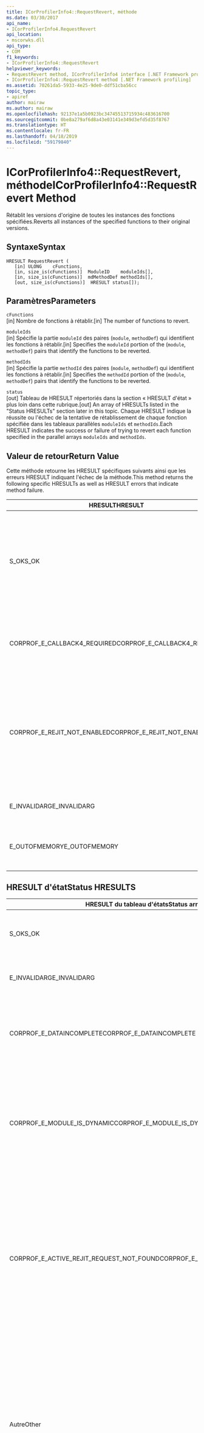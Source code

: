 ```yaml
---
title: ICorProfilerInfo4::RequestRevert, méthode
ms.date: 03/30/2017
api_name:
- ICorProfilerInfo4.RequestRevert
api_location:
- mscorwks.dll
api_type:
- COM
f1_keywords:
- ICorProfilerInfo4::RequestRevert
helpviewer_keywords:
- RequestRevert method, ICorProfilerInfo4 interface [.NET Framework profiling]
- ICorProfilerInfo4::RequestRevert method [.NET Framework profiling]
ms.assetid: 70261da5-5933-4e25-9de0-ddf51cba56cc
topic_type:
- apiref
author: mairaw
ms.author: mairaw
ms.openlocfilehash: 92137e1a5b0923bc34745513715934c483616700
ms.sourcegitcommit: 0be8a279af6d8a43e03141e349d3efd5d35f8767
ms.translationtype: HT
ms.contentlocale: fr-FR
ms.lasthandoff: 04/18/2019
ms.locfileid: "59179840"
---
```

# <a name="icorprofilerinfo4requestrevert-method"></a><span data-ttu-id="a42e7-102">ICorProfilerInfo4::RequestRevert, méthode</span><span class="sxs-lookup"><span data-stu-id="a42e7-102">ICorProfilerInfo4::RequestRevert Method</span></span>
<span data-ttu-id="a42e7-103">Rétablit les versions d'origine de toutes les instances des fonctions spécifiées.</span><span class="sxs-lookup"><span data-stu-id="a42e7-103">Reverts all instances of the specified functions to their original versions.</span></span>  
  
## <a name="syntax"></a><span data-ttu-id="a42e7-104">Syntaxe</span><span class="sxs-lookup"><span data-stu-id="a42e7-104">Syntax</span></span>  
  
```  
HRESULT RequestRevert (  
   [in] ULONG    cFunctions,  
   [in, size_is(cFunctions)]  ModuleID    moduleIds[],  
   [in, size_is(cFunctions)]  mdMethodDef methodIds[],  
   [out, size_is(cFunctions)]  HRESULT status[]);  
```  
  
## <a name="parameters"></a><span data-ttu-id="a42e7-105">Paramètres</span><span class="sxs-lookup"><span data-stu-id="a42e7-105">Parameters</span></span>  
 `cFunctions`  
 <span data-ttu-id="a42e7-106">[in] Nombre de fonctions à rétablir.</span><span class="sxs-lookup"><span data-stu-id="a42e7-106">[in] The number of functions to revert.</span></span>  
  
 `moduleIds`  
 <span data-ttu-id="a42e7-107">[in] Spécifie la partie `moduleId` des paires (`module`, `methodDef`) qui identifient les fonctions à rétablir.</span><span class="sxs-lookup"><span data-stu-id="a42e7-107">[in] Specifies the `moduleId` portion of the (`module`, `methodDef`) pairs that identify the functions to be reverted.</span></span>  
  
 `methodIds`  
 <span data-ttu-id="a42e7-108">[in] Spécifie la partie `methodId` des paires (`module`, `methodDef`) qui identifient les fonctions à rétablir.</span><span class="sxs-lookup"><span data-stu-id="a42e7-108">[in] Specifies the `methodId` portion of the (`module`, `methodDef`) pairs that identify the functions to be reverted.</span></span>  
  
 `status`  
 <span data-ttu-id="a42e7-109">[out] Tableau de HRESULT répertoriés dans la section « HRESULT d'état » plus loin dans cette rubrique.</span><span class="sxs-lookup"><span data-stu-id="a42e7-109">[out] An array of HRESULTs listed in the "Status HRESULTs" section later in this topic.</span></span> <span data-ttu-id="a42e7-110">Chaque HRESULT indique la réussite ou l'échec de la tentative de rétablissement de chaque fonction spécifiée dans les tableaux parallèles `moduleIds` et `methodIds`.</span><span class="sxs-lookup"><span data-stu-id="a42e7-110">Each HRESULT indicates the success or failure of trying to revert each function specified in the parallel arrays `moduleIds` and `methodIds`.</span></span>  
  
## <a name="return-value"></a><span data-ttu-id="a42e7-111">Valeur de retour</span><span class="sxs-lookup"><span data-stu-id="a42e7-111">Return Value</span></span>  
 <span data-ttu-id="a42e7-112">Cette méthode retourne les HRESULT spécifiques suivants ainsi que les erreurs HRESULT indiquant l'échec de la méthode.</span><span class="sxs-lookup"><span data-stu-id="a42e7-112">This method returns the following specific HRESULTs as well as HRESULT errors that indicate method failure.</span></span>  
  
|<span data-ttu-id="a42e7-113">HRESULT</span><span class="sxs-lookup"><span data-stu-id="a42e7-113">HRESULT</span></span>|<span data-ttu-id="a42e7-114">Description</span><span class="sxs-lookup"><span data-stu-id="a42e7-114">Description</span></span>|  
|-------------|-----------------|  
|<span data-ttu-id="a42e7-115">S_OK</span><span class="sxs-lookup"><span data-stu-id="a42e7-115">S_OK</span></span>|<span data-ttu-id="a42e7-116">Une tentative de rétablissement de toutes les demandes a été effectuée ; toutefois, le tableau d'états retourné doit être examiné pour déterminer les fonctions qui ont été correctement rétablies.</span><span class="sxs-lookup"><span data-stu-id="a42e7-116">An attempt was made to revert all requests; however, the returned status array must be checked to determine which functions were successfully reverted.</span></span>|  
|<span data-ttu-id="a42e7-117">CORPROF_E_CALLBACK4_REQUIRED</span><span class="sxs-lookup"><span data-stu-id="a42e7-117">CORPROF_E_CALLBACK4_REQUIRED</span></span>|<span data-ttu-id="a42e7-118">Le profileur doit implémenter le [ICorProfilerCallback4](../../../../docs/framework/unmanaged-api/profiling/icorprofilercallback4-interface.md) interface pour cet appel être pris en charge.</span><span class="sxs-lookup"><span data-stu-id="a42e7-118">The profiler must implement the [ICorProfilerCallback4](../../../../docs/framework/unmanaged-api/profiling/icorprofilercallback4-interface.md) interface for this call to be supported.</span></span>|  
|<span data-ttu-id="a42e7-119">CORPROF_E_REJIT_NOT_ENABLED</span><span class="sxs-lookup"><span data-stu-id="a42e7-119">CORPROF_E_REJIT_NOT_ENABLED</span></span>|<span data-ttu-id="a42e7-120">La recompilation juste-à-temps n'a pas été activée.</span><span class="sxs-lookup"><span data-stu-id="a42e7-120">JIT recompilation has not been enabled.</span></span> <span data-ttu-id="a42e7-121">Vous devez activer la recompilation JIT pendant l’initialisation à l’aide de la [ICorProfilerInfo::SetEventMask](../../../../docs/framework/unmanaged-api/profiling/icorprofilerinfo-seteventmask-method.md) méthode pour définir le `COR_PRF_ENABLE_REJIT` indicateur.</span><span class="sxs-lookup"><span data-stu-id="a42e7-121">You must enable JIT recompilation during initialization by using the [ICorProfilerInfo::SetEventMask](../../../../docs/framework/unmanaged-api/profiling/icorprofilerinfo-seteventmask-method.md) method to set the `COR_PRF_ENABLE_REJIT` flag.</span></span>|  
|<span data-ttu-id="a42e7-122">E_INVALIDARG</span><span class="sxs-lookup"><span data-stu-id="a42e7-122">E_INVALIDARG</span></span>|<span data-ttu-id="a42e7-123">`cFunctions` est égal à 0, ou `moduleIds` ou `methodIds` a la valeur `NULL`.</span><span class="sxs-lookup"><span data-stu-id="a42e7-123">`cFunctions` is 0, or `moduleIds` or `methodIds` is `NULL`.</span></span>|  
|<span data-ttu-id="a42e7-124">E_OUTOFMEMORY</span><span class="sxs-lookup"><span data-stu-id="a42e7-124">E_OUTOFMEMORY</span></span>|<span data-ttu-id="a42e7-125">Le CLR n'a pas pu terminer la demande en raison d'une mémoire insuffisante.</span><span class="sxs-lookup"><span data-stu-id="a42e7-125">The CLR was unable to complete the request because it ran out of memory.</span></span>|  
  
## <a name="status-hresults"></a><span data-ttu-id="a42e7-126">HRESULT d'état</span><span class="sxs-lookup"><span data-stu-id="a42e7-126">Status HRESULTS</span></span>  
  
|<span data-ttu-id="a42e7-127">HRESULT du tableau d'états</span><span class="sxs-lookup"><span data-stu-id="a42e7-127">Status array HRESULT</span></span>|<span data-ttu-id="a42e7-128">Description</span><span class="sxs-lookup"><span data-stu-id="a42e7-128">Description</span></span>|  
|--------------------------|-----------------|  
|<span data-ttu-id="a42e7-129">S_OK</span><span class="sxs-lookup"><span data-stu-id="a42e7-129">S_OK</span></span>|<span data-ttu-id="a42e7-130">La fonction correspondante a été rétablie.</span><span class="sxs-lookup"><span data-stu-id="a42e7-130">The corresponding function was successfully reverted.</span></span>|  
|<span data-ttu-id="a42e7-131">E_INVALIDARG</span><span class="sxs-lookup"><span data-stu-id="a42e7-131">E_INVALIDARG</span></span>|<span data-ttu-id="a42e7-132">Le paramètre `moduleID` ou `methodDef` est `NULL`.</span><span class="sxs-lookup"><span data-stu-id="a42e7-132">The `moduleID` or `methodDef` parameter is `NULL`.</span></span>|  
|<span data-ttu-id="a42e7-133">CORPROF_E_DATAINCOMPLETE</span><span class="sxs-lookup"><span data-stu-id="a42e7-133">CORPROF_E_DATAINCOMPLETE</span></span>|<span data-ttu-id="a42e7-134">Le module n'est pas encore totalement chargé ou il est en cours de déchargement.</span><span class="sxs-lookup"><span data-stu-id="a42e7-134">The module is not fully loaded yet, or it is in the process of being unloaded.</span></span>|  
|<span data-ttu-id="a42e7-135">CORPROF_E_MODULE_IS_DYNAMIC</span><span class="sxs-lookup"><span data-stu-id="a42e7-135">CORPROF_E_MODULE_IS_DYNAMIC</span></span>|<span data-ttu-id="a42e7-136">Le module spécifié a été généré dynamiquement (par exemple, par `Reflection.Emit`).</span><span class="sxs-lookup"><span data-stu-id="a42e7-136">The specified module was dynamically generated (for example by `Reflection.Emit`).</span></span> <span data-ttu-id="a42e7-137">Par conséquent, il n'est pas pris en charge par cette méthode.</span><span class="sxs-lookup"><span data-stu-id="a42e7-137">Therefore, it is not supported by this method.</span></span>|  
|<span data-ttu-id="a42e7-138">CORPROF_E_ACTIVE_REJIT_REQUEST_NOT_FOUND</span><span class="sxs-lookup"><span data-stu-id="a42e7-138">CORPROF_E_ACTIVE_REJIT_REQUEST_NOT_FOUND</span></span>|<span data-ttu-id="a42e7-139">Le CLR ne peut pas rétablir la fonction spécifiée, car une demande de recompilation active correspondante est introuvable.</span><span class="sxs-lookup"><span data-stu-id="a42e7-139">The CLR could not revert the specified function, because a corresponding active recompilation request was not found.</span></span> <span data-ttu-id="a42e7-140">La recompilation n'a jamais demandée ou la fonction a déjà été rétablie.</span><span class="sxs-lookup"><span data-stu-id="a42e7-140">Either the recompilation was never requested or the function was already reverted.</span></span>|  
|<span data-ttu-id="a42e7-141">Autre</span><span class="sxs-lookup"><span data-stu-id="a42e7-141">Other</span></span>|<span data-ttu-id="a42e7-142">Le système d'exploitation a retourné un échec en dehors du contrôle du CLR.</span><span class="sxs-lookup"><span data-stu-id="a42e7-142">The operating system returned a failure outside the control of the CLR.</span></span> <span data-ttu-id="a42e7-143">Par exemple, en cas d'échec d'un appel système visant à modifier la protection d'accès d'une page de mémoire, l'erreur du système d'exploitation s'affiche.</span><span class="sxs-lookup"><span data-stu-id="a42e7-143">For example, if a system call to change the access protection of a page of memory fails, the operating system error will be displayed.</span></span>|  
  
## <a name="remarks"></a><span data-ttu-id="a42e7-144">Notes</span><span class="sxs-lookup"><span data-stu-id="a42e7-144">Remarks</span></span>  
 <span data-ttu-id="a42e7-145">Lors du prochain appel des instances de la fonction rétablie, les versions d'origine des fonctions seront exécutées.</span><span class="sxs-lookup"><span data-stu-id="a42e7-145">The next time any of the revereted function instances are called, the original versions of the functions will be run.</span></span> <span data-ttu-id="a42e7-146">Si une fonction est déjà en cours d'exécution, il termine l'exécution de la version en cours d'exécution.</span><span class="sxs-lookup"><span data-stu-id="a42e7-146">If a function is already running, it will finish executing the version that is running.</span></span>  
  
## <a name="requirements"></a><span data-ttu-id="a42e7-147">Configuration requise</span><span class="sxs-lookup"><span data-stu-id="a42e7-147">Requirements</span></span>  
 <span data-ttu-id="a42e7-148">**Plateformes :** Consultez [Configuration requise](../../../../docs/framework/get-started/system-requirements.md).</span><span class="sxs-lookup"><span data-stu-id="a42e7-148">**Platforms:** See [System Requirements](../../../../docs/framework/get-started/system-requirements.md).</span></span>  
  
 <span data-ttu-id="a42e7-149">**En-tête :** CorProf.idl, CorProf.h</span><span class="sxs-lookup"><span data-stu-id="a42e7-149">**Header:** CorProf.idl, CorProf.h</span></span>  
  
 <span data-ttu-id="a42e7-150">**Bibliothèque :** CorGuids.lib</span><span class="sxs-lookup"><span data-stu-id="a42e7-150">**Library:** CorGuids.lib</span></span>  
  
 <span data-ttu-id="a42e7-151">**Versions du .NET Framework :** [!INCLUDE[net_current_v45plus](../../../../includes/net-current-v45plus-md.md)]</span><span class="sxs-lookup"><span data-stu-id="a42e7-151">**.NET Framework Versions:** [!INCLUDE[net_current_v45plus](../../../../includes/net-current-v45plus-md.md)]</span></span>  
  
## <a name="see-also"></a><span data-ttu-id="a42e7-152">Voir aussi</span><span class="sxs-lookup"><span data-stu-id="a42e7-152">See also</span></span>

- [<span data-ttu-id="a42e7-153">ICorProfilerInfo4, interface</span><span class="sxs-lookup"><span data-stu-id="a42e7-153">ICorProfilerInfo4 Interface</span></span>](../../../../docs/framework/unmanaged-api/profiling/icorprofilerinfo4-interface.md)
- [<span data-ttu-id="a42e7-154">Interfaces de profilage</span><span class="sxs-lookup"><span data-stu-id="a42e7-154">Profiling Interfaces</span></span>](../../../../docs/framework/unmanaged-api/profiling/profiling-interfaces.md)
- [<span data-ttu-id="a42e7-155">Profilage</span><span class="sxs-lookup"><span data-stu-id="a42e7-155">Profiling</span></span>](../../../../docs/framework/unmanaged-api/profiling/index.md)
